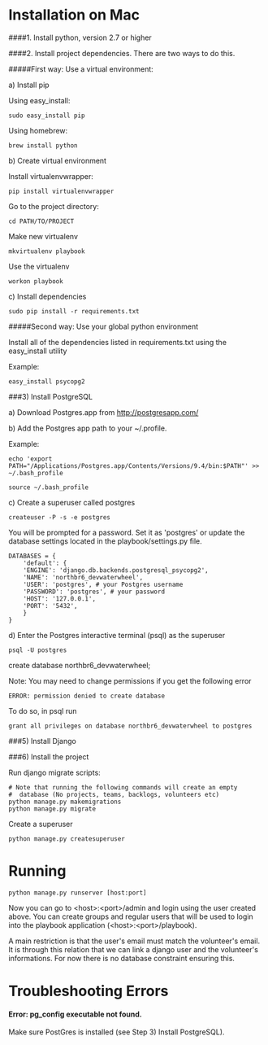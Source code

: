 Installation on Mac
===================

####1. Install python, version 2.7 or higher

####2. Install project dependencies. There are two ways to do this.

#####First way: Use a virtual environment:

a) Install pip

Using easy_install:
    
    sudo easy_install pip

Using homebrew:

    brew install python
    
b) Create virtual environment

Install virtualenvwrapper:

    pip install virtualenvwrapper

Go to the project directory:

    cd PATH/TO/PROJECT

Make new virtualenv
    
    mkvirtualenv playbook

Use the virtualenv
    
    workon playbook

c) Install dependencies

    sudo pip install -r requirements.txt

#####Second way: Use your global python environment

Install all of the dependencies listed in requirements.txt using the easy_install utility
    
Example:

    easy_install psycopg2


###3) Install PostgreSQL

a) Download Postgres.app from http://postgresapp.com/

b) Add the Postgres app path to your ~/.profile.
    
Example:

    echo 'export PATH="/Applications/Postgres.app/Contents/Versions/9.4/bin:$PATH"' >> ~/.bash_profile

    source ~/.bash_profile

c) Create a superuser called postgres
    
    createuser -P -s -e postgres

You will be prompted for a password. Set it as 'postgres' or update the database settings located in the playbook/settings.py file.

    DATABASES = {
        'default': {
        'ENGINE': 'django.db.backends.postgresql_psycopg2',
        'NAME': 'northbr6_devwaterwheel',
        'USER': 'postgres', # your Postgres username
        'PASSWORD': 'postgres', # your password
        'HOST': '127.0.0.1',
        'PORT': '5432',
        }
    }  

d) Enter the Postgres interactive terminal (psql) as the superuser

    psql -U postgres

create database northbr6_devwaterwheel;

Note: You may need to change permissions if you get the following error

    ERROR: permission denied to create database

To do so, in psql run

    grant all privileges on database northbr6_devwaterwheel to postgres

###5) Install Django

###6) Install the project

Run django migrate scripts:

    # Note that running the following commands will create an empty
    #  database (No projects, teams, backlogs, volunteers etc)
    python manage.py makemigrations
    python manage.py migrate

Create a superuser

    python manage.py createsuperuser

Running
=======

    python manage.py runserver [host:port]


Now you can go to \<host\>:\<port\>/admin and login using the user created above. You can create groups and regular users that will be used to login into the playbook application (\<host\>:\<port\>/playbook).

A main restriction is that the user's email must match the volunteer's email. It is through this relation that we can link a django user and the volunteer's informations. For now there is no database constraint ensuring this.


Troubleshooting Errors
======================

#### Error: pg_config executable not found.
    
Make sure PostGres is installed (see Step 3) Install PostgreSQL).
